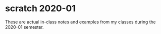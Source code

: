 # scratch 2020-01

These are actual in-class notes and examples from my classes during the 2020-01 semester.
